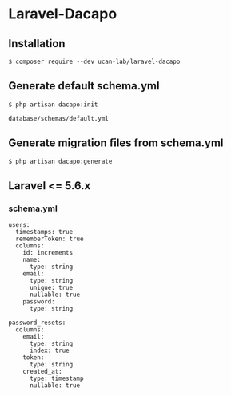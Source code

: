 # Laravel-Dacapo

## Installation

```
$ composer require --dev ucan-lab/laravel-dacapo
```

## Generate default schema.yml

```
$ php artisan dacapo:init
```

`database/schemas/default.yml`

## Generate migration files from schema.yml

```
$ php artisan dacapo:generate
```

## Laravel <= 5.6.x

### schema.yml

```
users:
  timestamps: true
  rememberToken: true
  columns:
    id: increments
    name:
      type: string
    email:
      type: string
      unique: true
      nullable: true
    password:
      type: string

password_resets:
  columns:
    email:
      type: string
      index: true
    token:
      type: string
    created_at:
      type: timestamp
      nullable: true
```

